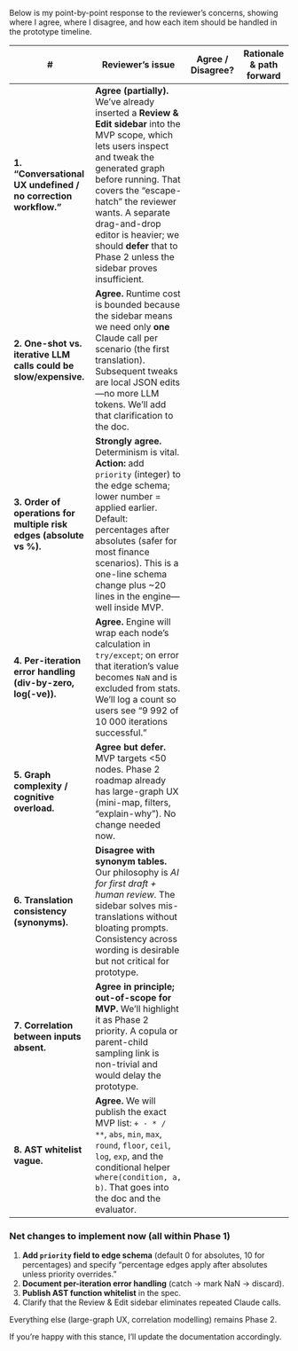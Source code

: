 Below is my point-by-point response to the reviewer’s concerns, showing where I agree, where I disagree, and how each item should be handled in the prototype timeline.

| #                                                                   | Reviewer’s issue                                                                                                                                                                                                                                                                                                                                | Agree / Disagree? | Rationale & path forward |
| ------------------------------------------------------------------- | ----------------------------------------------------------------------------------------------------------------------------------------------------------------------------------------------------------------------------------------------------------------------------------------------------------------------------------------------- | ----------------- | ------------------------ |
| **1. “Conversational UX undefined / no correction workflow.”**      | **Agree (partially).** We’ve already inserted a **Review & Edit sidebar** into the MVP scope, which lets users inspect and tweak the generated graph before running. That covers the “escape-hatch” the reviewer wants. A separate drag-and-drop editor is heavier; we should **defer** that to Phase 2 unless the sidebar proves insufficient. |                   |                          |
| **2. One-shot vs. iterative LLM calls could be slow/expensive.**    | **Agree.** Runtime cost is bounded because the sidebar means we need only **one** Claude call per scenario (the first translation). Subsequent tweaks are local JSON edits—no more LLM tokens. We’ll add that clarification to the doc.                                                                                                         |                   |                          |
| **3. Order of operations for multiple risk edges (absolute vs %).** | **Strongly agree.** Determinism is vital. **Action:** add `priority` (integer) to the edge schema; lower number = applied earlier. Default: percentages after absolutes (safer for most finance scenarios). This is a one-line schema change plus \~20 lines in the engine—well inside MVP.                                                     |                   |                          |
| **4. Per-iteration error handling (div-by-zero, log(-ve)).**        | **Agree.** Engine will wrap each node’s calculation in `try/except`; on error that iteration’s value becomes `NaN` and is excluded from stats. We’ll log a count so users see “9 992 of 10 000 iterations successful.”                                                                                                                          |                   |                          |
| **5. Graph complexity / cognitive overload.**                       | **Agree but defer.** MVP targets <50 nodes. Phase 2 roadmap already has large-graph UX (mini-map, filters, “explain-why”). No change needed now.                                                                                                                                                                                                |                   |                          |
| **6. Translation consistency (synonyms).**                          | **Disagree with synonym tables.** Our philosophy is *AI for first draft + human review*. The sidebar solves mis-translations without bloating prompts. Consistency across wording is desirable but not critical for prototype.                                                                                                                  |                   |                          |
| **7. Correlation between inputs absent.**                           | **Agree in principle; out-of-scope for MVP.** We’ll highlight it as Phase 2 priority. A copula or parent-child sampling link is non-trivial and would delay the prototype.                                                                                                                                                                      |                   |                          |
| **8. AST whitelist vague.**                                         | **Agree.** We will publish the exact MVP list: `+ - * / **`, `abs`, `min`, `max`, `round`, `floor`, `ceil`, `log`, `exp`, and the conditional helper `where(condition, a, b)`. That goes into the doc and the evaluator.                                                                                                                        |                   |                          |

### Net changes to implement now (all within Phase 1)

1. **Add `priority` field to edge schema** (default 0 for absolutes, 10 for percentages) and specify “percentage edges apply after absolutes unless priority overrides.”
2. **Document per-iteration error handling** (catch → mark NaN → discard).
3. **Publish AST function whitelist** in the spec.
4. Clarify that the Review & Edit sidebar eliminates repeated Claude calls.

Everything else (large-graph UX, correlation modelling) remains Phase 2.

If you’re happy with this stance, I’ll update the documentation accordingly.
